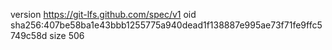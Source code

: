 version https://git-lfs.github.com/spec/v1
oid sha256:407be58ba1e43bbb1255775a940dead1f138887e995ae73f71fe9ffc5749c58d
size 506
